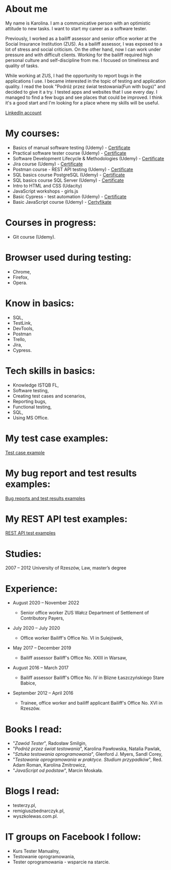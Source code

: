 # About me #

My name is Karolina. I am a communicative person with an optimistic attitude to new tasks. I want to start my career as a software tester.

Previously, I worked as a bailiff assessor and senior office worker at the Social Insurance Institution (ZUS). As a bailiff assessor, I was exposed to a lot of stress and social criticism. On the other hand, now I can work under pressure and with difficult clients. Working for the bailiff required high personal culture and self-discipline from me. I focused on timeliness and quality of tasks. 

While working at ZUS, I had the opportunity to report bugs in the applications I use. I became interested in the topic of testing and application quality. I read the book "Podróż przez świat testowania(Fun with bugs)" and decided to give it a try. I tested apps and websites that I use every day. I managed to find a few bugs and see places that could be improved. I think it's a good start and I'm looking for a place where my skills will be useful.



[LinkedIn account](https://www.linkedin.com/in/szczechkarolina)


# My courses: #

 - Basics of manual software testing (Udemy) - [Certificate](https://github.com/KarolinaSzczech/Manual_tester_Portfolio/blob/Changes/Certificates/Basics%20of%20manual%20software%20testing.pdf)
 - Practical software tester course (Udemy) - [Certificate](https://github.com/KarolinaSzczech/Manual_tester_Portfolio/blob/Changes/Certificates/Practical%20software%20tester%20course.pdf)
 - Software Development Lifecycle & Methodologies (Udemy) - [Certificate](https://github.com/KarolinaSzczech/Manual_tester_Portfolio/blob/Changes/Certificates/Software%20Development%20Lifecycle%20%26%20Methodologies.pdf)
 - Jira course (Udemy) - [Certificate](https://github.com/KarolinaSzczech/Manual_tester_Portfolio/blob/Changes/Certificates/Jira%20course.pdf)
 - Postman course - REST API testing (Udemy) - [Certificate](https://github.com/KarolinaSzczech/Manual_tester_Portfolio/blob/Changes/Certificates/Postman%20course%20-%20REST%20API%20testing.pdf)
 - SQL basics course PostgreSQL (Udemy) - [Certificate](https://github.com/KarolinaSzczech/Manual_tester_Portfolio/blob/Changes/Certificates/SQL%20basics%20course.pdf)
 - SQL basics course SQL Server (Udemy) - [Certificate](https://github.com/KarolinaSzczech/Manual_tester_Portfolio/blob/Changes/Certificates/SQL.pdf)
 - Intro to HTML and CSS (Udacity)
 - JavaScript workshops - girls.js
 - Basic Cypress - test automation (Udemy) - [Certificate](https://github.com/KarolinaSzczech/Manual_tester_Portfolio/blob/Changes/Certificates/Basic%20Cypress%20-%20test%20automation.pdf)
 - Basic JavaScript course (Udemy) - [Certyfikate](https://github.com/KarolinaSzczech/Manual_tester_Portfolio/blob/Changes/Certificates/Basic%20JavaScript%20course.pdf)

# Courses in progress: #
 - Git course (Udemy).
 
# Browser used during testing: #
 - Chrome,
 - Firefox,
 - Opera.
 
 # Know in basics: #
 - SQL,
 - TestLink,
 - DevTools,
 - Postman
 - Trello,
 - Jira,
 - Cypress.
 
 # Tech skills in basics: #
 - Knowledge ISTQB FL,
 - Software testing,
 - Creating test cases and scenarios,
 - Reporting bugs,
 - Functional testing, 
 - SQL,
 - Using MS Office.

# My test case examples: #
[Test case example](https://github.com/KarolinaSzczech/Manual_tester_Portfolio/tree/main/test_cases)

# My bug report and test results examples: #
[Bug reports and test results examples](https://github.com/KarolinaSzczech/Manual_tester_Portfolio/tree/main/Reports_and_Test_results)

# My REST API test examples: #
[REST API test examples](https://github.com/KarolinaSzczech/Manual_tester_Portfolio/tree/main/Postman)

# Studies: #
2007 – 2012 University of Rzeszów, Law, master’s degree

# Experience: # 
 - August 2020 – November 2022
   - Senior office worker ZUS Wałcz Department of Settlement of Contributory Payers,

 - July 2020 – July 2020
   - Office worker Bailiff's Office No. VI in Sulejówek,
  
 - May 2017 – December 2019
   - Bailiff assessor Bailiff's Office No. XXIII in Warsaw,

 - August 2016 – March 2017
   - Bailiff assessor Bailiff's Office No. IV in Blizne Łaszczyńskiego Stare Babice,

 - September 2012 – April 2016
   - Trainee, office worker and bailiff applicant Bailiff's Office No. XVI in Rzeszów.
      
 # Books I read: #
 - "_Zawód Tester_", Radosław Smilgin,
 - "_Podróż przez świat testowania_", Karolina Pawłowska, Natalia Pawlak,
 - "_Sztuka testowania oprogramowania_", Glenford J. Myers, Sandl Corey,
 - "_Testowanie oprogramowania w praktyce. Studium przypadków_", Red. Adam Roman, Karolina Zmitrowicz,
 - "_JavaScript od podstaw_", Marcin Moskała.

# Blogs I read: #
 - testerzy.pl,
 - remigiuszbednarczyk.pl,
 - wyszkolewas.com.pl.

# IT groups on Facebook I follow: #
 - Kurs Tester Manualny,
 - Testowanie oprogramowania,
 - Tester oprogramowania - wsparcie na starcie.

